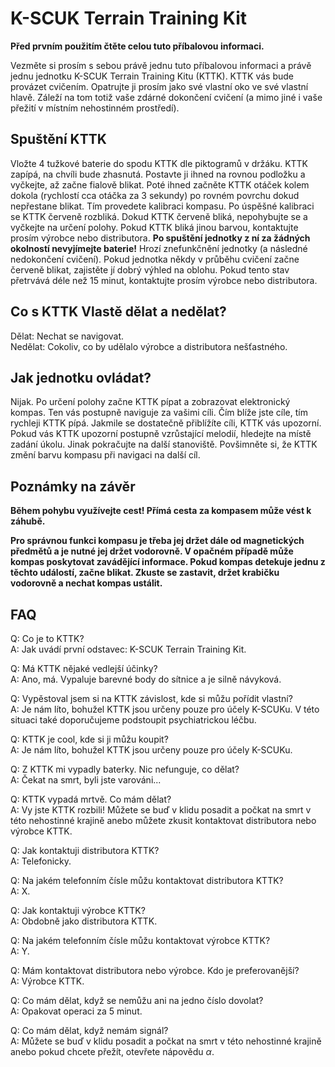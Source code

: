 # K-SCUK Terrain Training Kit

**Před prvním použitím čtěte celou tuto příbalovou informaci.**

Vezměte si prosím s sebou právě jednu tuto příbalovou informaci a právě jednu
jednotku K-SCUK Terrain Training Kitu (KTTK). KTTK vás bude provázet cvičením.
Opatrujte ji prosím jako své vlastní oko ve své vlastní hlavě. Záleží na tom
totiž vaše zdárné dokončení cvičení (a mimo jiné i vaše přežití v místním
nehostinném prostředí).

## Spuštění KTTK

Vložte 4 tužkové baterie do spodu KTTK dle piktogramů v držáku. KTTK zapípá, na
chvíli bude zhasnutá. Postavte ji ihned na rovnou podložku a vyčkejte, až začne
fialově blikat. Poté ihned začněte KTTK otáček kolem dokola (rychlostí cca
otáčka za 3 sekundy) po rovném povrchu dokud nepřestane blikat. Tím provedete
kalibraci kompasu. Po úspěšné kalibraci se KTTK červeně rozbliká. Dokud KTTK
červeně bliká, nepohybujte se a vyčkejte na určení polohy. Pokud KTTK bliká
jinou barvou, kontaktujte prosím výrobce nebo distributora. **Po spuštění
jednotky z ní za žádných okolností nevyjímejte baterie!** Hrozí znefunkčnění
jednotky (a následné nedokončení cvičení). Pokud jednotka někdy v průběhu
cvičení začne červeně blikat, zajistěte jí dobrý výhled na oblohu. Pokud tento
stav přetrvává déle než 15 minut, kontaktujte prosím výrobce nebo distributora.

## Co s KTTK Vlastě dělat a nedělat?

Dělat: Nechat se navigovat.\
Nedělat: Cokoliv, co by udělalo výrobce a distributora nešťastného.

## Jak jednotku ovládat?

Nijak. Po určení polohy začne KTTK pípat a zobrazovat elektronický kompas. Ten
vás postupně naviguje za vašimi cíli. Čím blíže jste cíle, tím rychleji KTTK
pípá. Jakmile se dostatečně přiblížíte cíli, KTTK vás upozorní. Pokud vás KTTK
upozorní postupně vzrůstající melodií, hledejte na místě zadání úkolu. Jinak
pokračujte na další stanoviště. Povšimněte si, že KTTK změní barvu kompasu při
navigaci na další cíl.

## Poznámky na závěr

**Během pohybu využívejte cest! Přímá cesta za kompasem může vést k záhubě.**

**Pro správnou funkci kompasu je třeba jej držet dále od magnetických předmětů a
je nutné jej držet vodorovně. V opačném případě může kompas poskytovat
zavádějící informace. Pokud kompas detekuje jednu z těchto událostí, začne
blikat. Zkuste se zastavit, držet krabičku vodorovně a nechat kompas ustálit.**

## FAQ

Q: Co je to KTTK?\
A: Jak uvádí první odstavec: K-SCUK Terrain Training Kit.

Q: Má KTTK nějaké vedlejší účinky?\
A: Ano, má. Vypaluje barevné body do sítnice a je silně návyková.

Q: Vypěstoval jsem si na KTTK závislost, kde si můžu pořídit vlastní?\
A: Je nám líto, bohužel KTTK jsou určeny pouze pro účely K-SCUKu. V této situaci
také doporučujeme podstoupit psychiatrickou léčbu.

Q: KTTK je cool, kde si ji můžu koupit?\
A: Je nám líto, bohužel KTTK jsou určeny pouze pro účely K-SCUKu.

Q: Z KTTK mi vypadly baterky. Nic nefunguje, co dělat?\
A: Čekat na smrt, byli jste varováni...

Q: KTTK vypadá mrtvě. Co mám dělat?\
A: Vy jste KTTK rozbili! Můžete se buď v klidu posadit a počkat na smrt v této
nehostinné krajině anebo můžete zkusit kontaktovat distributora nebo výrobce KTTK.

Q: Jak kontaktuji distributora KTTK?\
A: Telefonicky.

Q: Na jakém telefonním čísle můžu kontaktovat distributora KTTK?\
A: X.

Q: Jak kontaktuji výrobce KTTK?\
A: Obdobně jako distributora KTTK.

Q: Na jakém telefonním čísle můžu kontaktovat výrobce KTTK?\
A: Y.

Q: Mám kontaktovat distributora nebo výrobce. Kdo je preferovanější?\
A: Výrobce KTTK.

Q: Co mám dělat, když se nemůžu ani na jedno číslo dovolat?\
A: Opakovat operaci za 5 minut.

Q: Co mám dělat, když nemám signál?\
A: Můžete se buď v klidu posadit a počkat na smrt v této nehostinné krajině
anebo pokud chcete přežít, otevřete nápovědu $\alpha$.
